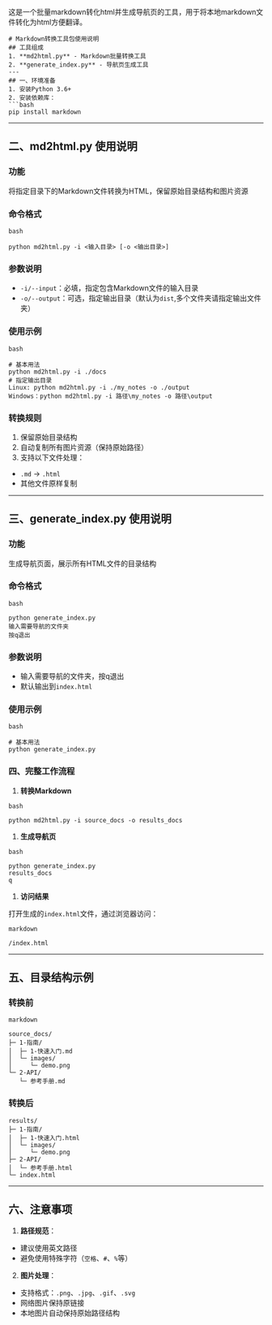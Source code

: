 这是一个批量markdown转化html并生成导航页的工具，用于将本地markdown文件转化为html方便翻译。


````
# Markdown转换工具包使用说明
## 工具组成
1. ​**md2html.py**​ - Markdown批量转换工具
2. ​**generate_index.py**​ - 导航页生成工具
---
## 一、环境准备
1. 安装Python 3.6+
2. 安装依赖库：
```bash
pip install markdown
````

---

## 二、md2html.py 使用说明

### 功能

将指定目录下的Markdown文件转换为HTML，保留原始目录结构和图片资源

### 命令格式

```
bash
```

```
python md2html.py -i <输入目录> [-o <输出目录>]
```

### 参数说明

* `-i/--input`：必填，指定包含Markdown文件的输入目录
* `-o/--output`：可选，指定输出目录（默认为`dist`,多个文件夹请指定输出文件夹）

### 使用示例

```
bash
```

```
# 基本用法
python md2html.py -i ./docs
# 指定输出目录
Linux: python md2html.py -i ./my_notes -o ./output
Windows：python md2html.py -i 路径\my_notes -o 路径\output
```

### 转换规则

1. 保留原始目录结构
2. 自动复制所有图片资源（保持原始路径）
3. 支持以下文件处理：

* `.md` → `.html`
* 其他文件原样复制

---

## 三、generate\_index.py 使用说明

### 功能

生成导航页面，展示所有HTML文件的目录结构

### 命令格式

```
bash
```

```
python generate_index.py
输入需要导航的文件夹
按q退出
```

### 参数说明

* 输入需要导航的文件夹，按q退出
* 默认输出到`index.html`

### 使用示例

```
bash
```

```
# 基本用法
python generate_index.py
```

### 四、完整工作流程

1. ​**转换Markdown**

```
bash
```

```
python md2html.py -i source_docs -o results_docs
```

1. ​**生成导航页**

```
bash
```

```
python generate_index.py
results_docs
q
```

1. ​**访问结果**

打开生成的`index.html`文件，通过浏览器访问：

```
markdown
```

```
/index.html
```

---

## 五、目录结构示例

### 转换前

```
markdown
```

```
source_docs/
├─ 1-指南/
│  ├─ 1-快速入门.md
│  └─ images/
│     └─ demo.png
└─ 2-API/
   └─ 参考手册.md
```

### 转换后

```
results/
├─ 1-指南/
│  ├─ 1-快速入门.html
│  └─ images/
│     └─ demo.png
├─ 2-API/
│  └─ 参考手册.html
└─ index.html
```

---

## 六、注意事项

1. ​**路径规范**：

* 建议使用英文路径
* 避免使用特殊字符（`空格`、`#`、`%`等）
2. ​**图片处理**：

* 支持格式：`.png`、`.jpg`、`.gif`、`.svg`
* 网络图片保持原链接
* 本地图片自动保持原始路径结构

##
